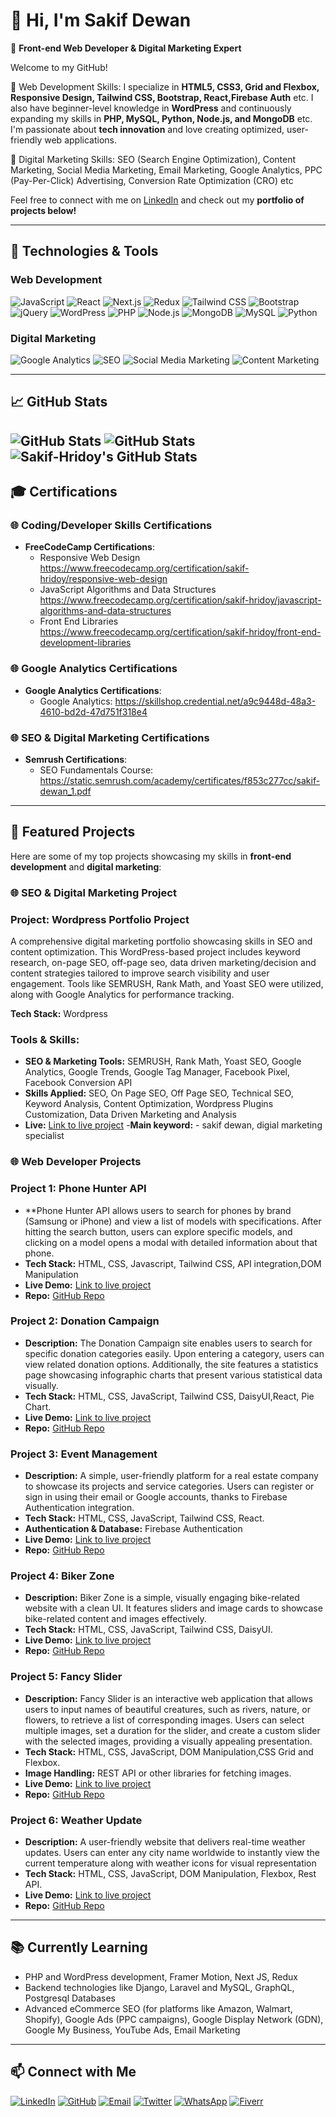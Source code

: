 # 👋 Hi, I'm Sakif Dewan

🌟 **Front-end Web Developer & Digital Marketing Expert**

Welcome to my GitHub! 

🌟 Web Development Skills:
I specialize in **HTML5, CSS3, Grid and Flexbox, Responsive Design, Tailwind CSS, Bootstrap, React,Firebase Auth** etc. I also have beginner-level knowledge in **WordPress** and continuously expanding my skills in **PHP, MySQL, Python, Node.js, and MongoDB** etc.
I'm passionate about **tech innovation** and love creating optimized, user-friendly web applications.

🌟 Digital Marketing Skills:
SEO (Search Engine Optimization),
Content Marketing,
Social Media Marketing,
Email Marketing,
Google Analytics,
PPC (Pay-Per-Click) Advertising,
Conversion Rate Optimization (CRO) etc

Feel free to connect with me on [LinkedIn](https://www.linkedin.com/in/sakif-hridoy) and check out my **portfolio of projects below!**

---

## 🔧 Technologies & Tools

### Web Development
![JavaScript](https://img.shields.io/badge/-JavaScript-F7DF1E?logo=javascript&logoColor=000000&style=for-the-badge)
![React](https://img.shields.io/badge/-React-61DAFB?logo=react&logoColor=ffffff&style=for-the-badge)
![Next.js](https://img.shields.io/badge/-Next.js-000000?logo=next.js&logoColor=ffffff&style=for-the-badge)
![Redux](https://img.shields.io/badge/-Redux-764ABC?logo=redux&logoColor=ffffff&style=for-the-badge)
![Tailwind CSS](https://img.shields.io/badge/-Tailwind_CSS-06B6D4?logo=tailwind-css&logoColor=ffffff&style=for-the-badge)
![Bootstrap](https://img.shields.io/badge/-Bootstrap-7952B3?logo=bootstrap&logoColor=ffffff&style=for-the-badge)
![jQuery](https://img.shields.io/badge/-jQuery-0769AD?logo=jquery&logoColor=ffffff&style=for-the-badge)
![WordPress](https://img.shields.io/badge/-WordPress-21759B?logo=wordpress&logoColor=ffffff&style=for-the-badge)
![PHP](https://img.shields.io/badge/-PHP-777BB4?logo=php&logoColor=ffffff&style=for-the-badge)
![Node.js](https://img.shields.io/badge/-Node.js-339933?logo=node.js&logoColor=ffffff&style=for-the-badge)
![MongoDB](https://img.shields.io/badge/-MongoDB-47A248?logo=mongodb&logoColor=ffffff&style=for-the-badge)
![MySQL](https://img.shields.io/badge/-MySQL-4479A1?logo=mysql&logoColor=ffffff&style=for-the-badge)
![Python](https://img.shields.io/badge/-Python-3776AB?logo=python&logoColor=ffffff&style=for-the-badge)

### Digital Marketing
![Google Analytics](https://img.shields.io/badge/-Google_Analytics-E37400?logo=google-analytics&logoColor=ffffff&style=for-the-badge)
![SEO](https://img.shields.io/badge/-SEO-4285F4?logo=google&logoColor=ffffff&style=for-the-badge)
![Social Media Marketing](https://img.shields.io/badge/-Social_Media_Marketing-1DA1F2?logo=twitter&logoColor=ffffff&style=for-the-badge)
![Content Marketing](https://img.shields.io/badge/-Content_Marketing-FFA500?style=for-the-badge)

---

## 📈 GitHub Stats

![GitHub Stats](https://github-readme-stats.vercel.app/api?username=Sakif-Hridoy&theme=chartreuse-dark&show_icons=true&hide_border=true&count_private=true)
![GitHub Stats](https://github-readme-streak-stats.herokuapp.com/?user=Sakif-Hridoy&theme=chartreuse-dark&hide_border=true)
<img src="https://github-readme-stats.vercel.app/api/top-langs/?username=Sakif-Hridoy&theme=chartreuse-dark&show_icons=true&hide_border=true&layout=compact" alt="Sakif-Hridoy's GitHub Stats" />
---

## 🎓 Certifications

### 🌐 Coding/Developer Skills Certifications

- **FreeCodeCamp Certifications**:
  - Responsive Web Design https://www.freecodecamp.org/certification/sakif-hridoy/responsive-web-design
  - JavaScript Algorithms and Data Structures  https://www.freecodecamp.org/certification/sakif-hridoy/javascript-algorithms-and-data-structures
  - Front End Libraries https://www.freecodecamp.org/certification/sakif-hridoy/front-end-development-libraries

### 🌐 Google Analytics Certifications

- **Google Analytics Certifications**:
  - Google Analytics: https://skillshop.credential.net/a9c9448d-48a3-4610-bd2d-47d751f318e4

### 🌐 SEO & Digital Marketing Certifications

- **Semrush Certifications**:
  - SEO Fundamentals Course: https://static.semrush.com/academy/certificates/f853c277cc/sakif-dewan_1.pdf
  

---

## 🚀 Featured Projects

Here are some of my top projects showcasing my skills in **front-end development** and **digital marketing**:

### 🌐 SEO & Digital Marketing Project

### Project: Wordpress Portfolio Project
A comprehensive digital marketing portfolio showcasing skills in SEO and content optimization. This WordPress-based project includes keyword research, on-page SEO, off-page seo, data driven marketing/decision and content strategies tailored to improve search visibility and user engagement. Tools like SEMRUSH, Rank Math, and Yoast SEO were utilized, along with Google Analytics for performance tracking.

**Tech Stack:** Wordpress

### Tools & Skills:
- **SEO & Marketing Tools:** SEMRUSH, Rank Math, Yoast SEO, Google Analytics, Google Trends, Google Tag Manager, Facebook Pixel, Facebook Conversion API
- **Skills Applied:** SEO, On Page SEO, Off Page SEO, Technical SEO, Keyword Analysis, Content Optimization, Wordpress Plugins Customization, Data Driven Marketing and Analysis
- **Live:** [Link to live project](https://sakifdewan.com)
-**Main keyword:** - sakif dewan, digial marketing specialist




### 🌐 Web Developer Projects


### Project 1: Phone Hunter API
- **Phone Hunter API allows users to search for phones by brand (Samsung or iPhone) and view a list of models with specifications. After hitting the search button, users can explore specific models, and clicking on a model opens a modal with detailed information about that phone.
- **Tech Stack:** HTML, CSS, Javascript, Tailwind CSS, API integration,DOM Manipulation
- **Live Demo:** [Link to live project](https://creative-pudding-caa897.netlify.app)
- **Repo:** [GitHub Repo](https://github.com/Sakif-Hridoy/phone-huntier-api)


### Project 2: Donation Campaign
- **Description:** The Donation Campaign site enables users to search for specific donation categories easily. Upon entering a category, users can view related donation options. Additionally, the site features a statistics page showcasing infographic charts that present various statistical data visually.
- **Tech Stack:** HTML, CSS, JavaScript, Tailwind CSS, DaisyUI,React, Pie Chart.
- **Live Demo:** [Link to live project](https://visionary-taffy-106e75.netlify.app)
- **Repo:** [GitHub Repo](https://github.com/Sakif-Hridoy/donation-campaign)

### Project 3: Event Management
- **Description:** A simple, user-friendly platform for a real estate company to showcase its projects and service categories. Users can register or sign in using their email or Google accounts, thanks to Firebase Authentication integration.
- **Tech Stack:** HTML, CSS, JavaScript, Tailwind CSS, React.
- **Authentication & Database:** Firebase Authentication
- **Live Demo:** [Link to live project](https://event-management-61852.web.app)
- **Repo:** [GitHub Repo](https://github.com/Sakif-Hridoy/event-management)

### Project 4: Biker Zone
- **Description:** Biker Zone is a simple, visually engaging bike-related website with a clean UI. It features sliders and image cards to showcase bike-related content and images effectively.
- **Tech Stack:** HTML, CSS, JavaScript, Tailwind CSS, DaisyUI.
- **Live Demo:** [Link to live project](https://sakif-hridoy.github.io/Biker-Zone-Daisy-UI)
- **Repo:** [GitHub Repo](https://github.com/Sakif-Hridoy/Biker-Zone-Daisy-UI)

### Project 5: Fancy Slider
- **Description:** Fancy Slider is an interactive web application that allows users to input names of beautiful creatures, such as rivers, nature, or flowers, to retrieve a list of corresponding images. Users can select multiple images, set a duration for the slider, and create a custom slider with the selected images, providing a visually appealing presentation.
- **Tech Stack:** HTML, CSS, JavaScript, DOM Manipulation,CSS Grid and Flexbox.
- **Image Handling:** REST API or other libraries for fetching images.
- **Live Demo:** [Link to live project](https://sakif-hridoy.github.io/fancy-slider)
- **Repo:** [GitHub Repo](https://github.com/Sakif-Hridoy/fancy-slider)

### Project 6: Weather Update
- **Description:** A user-friendly website that delivers real-time weather updates. Users can enter any city name worldwide to instantly view the current temperature along with weather icons for visual representation
- **Tech Stack:** HTML, CSS, JavaScript, DOM Manipulation, Flexbox, Rest API.
- **Live Demo:** [Link to live project](https://sakif-hridoy.github.io/weatherupdate/)
- **Repo:** [GitHub Repo](https://github.com/Sakif-Hridoy/weatherupdate)

---

## 📚 Currently Learning

- PHP and WordPress development, Framer Motion, Next JS, Redux
- Backend technologies like Django, Laravel and MySQL, GraphQL, Postgresql Databases
- Advanced eCommerce SEO (for platforms like Amazon, Walmart, Shopify), Google Ads (PPC campaigns), Google Display Network (GDN), Google My Business, YouTube Ads, Email Marketing

---

## 📫 Connect with Me

[![LinkedIn](https://img.shields.io/badge/-LinkedIn-0A66C2?logo=linkedin&logoColor=ffffff&style=for-the-badge)](https://www.linkedin.com/in/sakif-hridoy)
[![GitHub](https://img.shields.io/badge/-GitHub-181717?logo=github&logoColor=ffffff&style=for-the-badge)](https://github.com/sakif-hridoy)
[![Email](https://img.shields.io/badge/-Email-D14836?logo=gmail&logoColor=ffffff&style=for-the-badge)](mailto:sakifjobspace@gmail.com)
[![Twitter](https://img.shields.io/badge/-Twitter-1DA1F2?logo=twitter&logoColor=ffffff&style=for-the-badge)](https://x.com/Sakif_Hridoy_25)
[![WhatsApp](https://img.shields.io/badge/-WhatsApp-25D366?logo=whatsapp&logoColor=ffffff&style=for-the-badge)](https://wa.me/+8801879800945)
[![Fiverr](https://img.shields.io/badge/-Fiverr-1DBF73?logo=fiverr&logoColor=ffffff&style=for-the-badge)](https://www.fiverr.com/sakifhridoy25)
